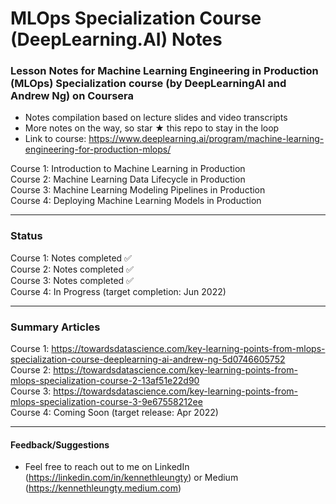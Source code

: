 # MLOps Specialization Course (DeepLearning.AI) Notes

### Lesson Notes for Machine Learning Engineering in Production (MLOps) Specialization course (by DeepLearningAI and Andrew Ng) on Coursera

- Notes compilation based on lecture slides and video transcripts
- More notes on the way, so star ★ this repo to stay in the loop
- Link to course: https://www.deeplearning.ai/program/machine-learning-engineering-for-production-mlops/

Course 1: Introduction to Machine Learning in Production  
Course 2: Machine Learning Data Lifecycle in Production  
Course 3: Machine Learning Modeling Pipelines in Production  
Course 4: Deploying Machine Learning Models in Production  

___
### Status
Course 1: Notes completed ✅   
Course 2: Notes completed ✅  
Course 3: Notes completed ✅   
Course 4: In Progress (target completion: Jun 2022)
___

### Summary Articles
Course 1: https://towardsdatascience.com/key-learning-points-from-mlops-specialization-course-deeplearning-ai-andrew-ng-5d0746605752    
Course 2: https://towardsdatascience.com/key-learning-points-from-mlops-specialization-course-2-13af51e22d90  
Course 3: https://towardsdatascience.com/key-learning-points-from-mlops-specialization-course-3-9e67558212ee  
Course 4: Coming Soon (target release: Apr 2022)

___
#### Feedback/Suggestions
- Feel free to reach out to me on LinkedIn (https://linkedin.com/in/kennethleungty) or Medium (https://kennethleungty.medium.com)
